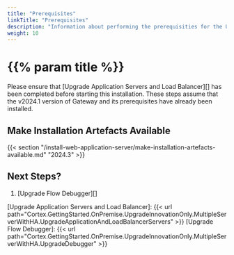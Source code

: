 ```yaml
---
title: "Prerequisites"
linkTitle: "Prerequisites"
description: "Information about performing the prerequisities for the Upgrade of the Web Application Server."
weight: 10
---
```


# {{% param title %}}

Please ensure that [Upgrade Application Servers and Load Balancer][] has been completed before starting this installation. These steps assume that the v2024.1 version of Gateway and its prerequisites have already been installed.

## Make Installation Artefacts Available

{{< section "/install-web-application-server/make-installation-artefacts-available.md" "2024.3" >}}

## Next Steps?

1. [Upgrade Flow Debugger][]

[Upgrade Application Servers and Load Balancer]: {{< url path="Cortex.GettingStarted.OnPremise.UpgradeInnovationOnly.MultipleServerWithHA.UpgradeApplicationAndLoadBalancerServers" >}}
[Upgrade Flow Debugger]: {{< url path="Cortex.GettingStarted.OnPremise.UpgradeInnovationOnly.MultipleServerWithHA.UpgradeDebugger" >}}

